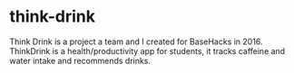 # think-drink
Think Drink is a project a team and I created for BaseHacks in 2016. ThinkDrink is a health/productivity app for students, it tracks caffeine and water intake and recommends drinks.

